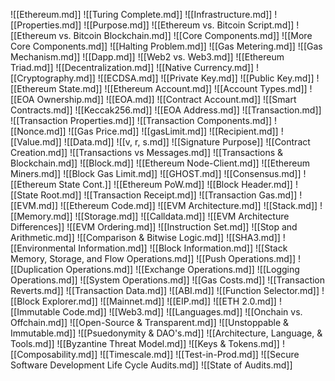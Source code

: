 ![[Ethereum.md]]
![[Turing Complete.md]]
![[Infrastructure.md]]
![[Properties.md]]
![[Purpose.md]]
![[Ethereum vs. Bitcoin Script.md]]
![[Ethereum vs. Bitcoin Blockchain.md]]
![[Core Components.md]]
![[More Core Components.md]]
![[Halting Problem.md]]
![[Gas Metering.md]]
![[Gas Mechanism.md]]
![[Dapp.md]]
![[Web2 vs. Web3.md]]
![[Ethereum Triad.md]]
![[Decentralization.md]]
![[Native Currency.md]]
![[Cryptography.md]]
![[ECDSA.md]]
![[Private Key.md]]
![[Public Key.md]]
![[Ethereum State.md]]
![[Ethereum Account.md]]
![[Account Types.md]]
![[EOA Ownership.md]]
![[EOA.md]]
![[Contract Account.md]]
![[Smart Contracts.md]]
![[Keccak256.md]]
![[EOA Address.md]]
![[Transaction.md]]
![[Transaction Properties.md]]
![[Transaction Components.md]]
![[Nonce.md]]
![[Gas Price.md]]
![[gasLimit.md]]
![[Recipient.md]]
![[Value.md]]
![[Data.md]]
![[v, r, s.md]]
![[Signature Purpose]]
![[Contract Creation.md]]
![[Transactions vs Messages.md]]
![[Transactions & Blockchain.md]]
![[Block.md]]
![[Ethereum Node-Client.md]]
![[Ethereum Miners.md]]
![[Block Gas Limit.md]]
![[GHOST.md]]
![[Consensus.md]]
![[Ethereum State Cont.]]
![[Ethereum PoW.md]]
![[Block Header.md]]
![[State Root.md]]
![[Transaction Receipt.md]]
![[Transaction Gas.md]]
![[EVM.md]]
![[Ethereum Code.md]]
![[EVM Architecture.md]]
![[Stack.md]]
![[Memory.md]]
![[Storage.md]]
![[Calldata.md]]
![[EVM Architecture Differences]]
![[EVM Ordering.md]]
![[Instruction Set.md]]
![[Stop and Arithmetic.md]]
![[Comparison & Bitwise Logic.md]]
![[SHA3.md]]
![[Environmental Information.md]]
![[Block Information.md]]
![[Stack Memory, Storage, and Flow Operations.md]]
![[Push Operations.md]]
![[Duplication Operations.md]]
![[Exchange Operations.md]]
![[Logging Operations.md]]
![[System Operations.md]]
![[Gas Costs.md]]
![[Transaction Reverts.md]]
![[Transaction Data.md]]
![[ABI.md]]
![[Function Selector.md]]
![[Block Explorer.md]]
![[Mainnet.md]]
![[EIP.md]]
![[ETH 2.0.md]]
![[Immutable Code.md]]
![[Web3.md]]
![[Languages.md]]
![[Onchain vs. Offchain.md]]
![[Open-Source & Transparent.md]]
![[Unstoppable & Immutable.md]]
![[Psuedonymity & DAO's.md]]
![[Architecture, Language, & Tools.md]]
![[Byzantine Threat Model.md]]
![[Keys & Tokens.md]]
![[Composability.md]]
![[Timescale.md]]
![[Test-in-Prod.md]]
![[Secure Software Development Life Cycle Audits.md]]
![[State of Audits.md]]

